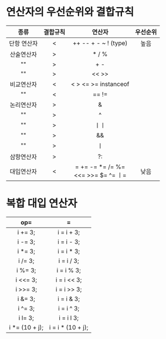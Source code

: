 # 연산자의 우선순위와 결합규칙

종류|결합규칙|연산자|우선순위|
:---:|:---:|:---:|:---:
단항 연산자 | < | ++ -- + - ~ ! (type) | 높음
산술연산자 | > | * / % | 
"" | > | + - | 
"" | > | << >> |
비교연산자 | < | < > <= >= instanceof |
"" | < | == != |
논리연산자 | > | &
"" | > | ^
"" | > | ㅣㅣ
"" | > | &&
"" | > | ㅣ
삼항연산자 | > | ?:
대입연산자 | < | = += -= *= /= %= <br> <<= >>= $= ^= ㅣ= | 낮음


# 복합 대입 연산자
op= | =
:---:|:---:
i += 3; | i = i + 3;
i -= 3; | i = i - 3;
i *= 3; | i = i * 3;
i /= 3; | i = i / 3;
i %= 3; | i = i % 3;
i <<= 3; | i = i << 3;
i >>= 3; | i = i >> 3;
i &= 3; | i = i & 3;
i ^= 3; | i = i ^ 3;
i l= 3; | i = i l 3;
i *= (10 + j); | i = i * (10 + j);
